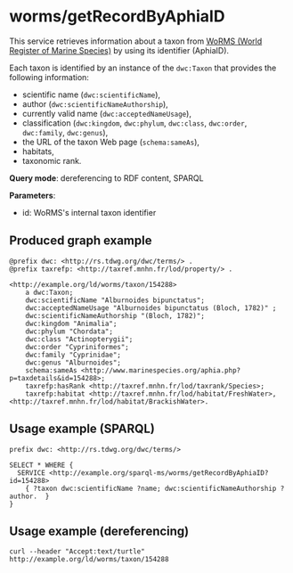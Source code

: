 
# worms/getRecordByAphiaID


This service retrieves information about a taxon from [WoRMS (World Register of Marine Species)](http://www.marinespecies.org/) by using its identifier (AphiaID). 

Each taxon is identified by an instance of the `dwc:Taxon` that provides the following information:
- scientific name (`dwc:scientificName`),
- author (`dwc:scientificNameAuthorship`),
- currently valid name (`dwc:acceptedNameUsage`),
- classification (`dwc:kingdom`, `dwc:phylum`, `dwc:class`, `dwc:order`, `dwc:family`, `dwc:genus`),
- the URL of the taxon Web page (`schema:sameAs`),
- habitats,
- taxonomic rank.

**Query mode**: dereferencing to RDF content, SPARQL

**Parameters**: 
- id: WoRMS's internal taxon identifier




## Produced graph example

```turtle
@prefix dwc: <http://rs.tdwg.org/dwc/terms/> .
@prefix taxrefp: <http://taxref.mnhn.fr/lod/property/> .

<http://example.org/ld/worms/taxon/154288>
    a dwc:Taxon;
    dwc:scientificName "Alburnoides bipunctatus";
    dwc:acceptedNameUsage "Alburnoides bipunctatus (Bloch, 1782)" ;
    dwc:scientificNameAuthorship "(Bloch, 1782)";
    dwc:kingdom "Animalia";
    dwc:phylum "Chordata";
    dwc:class "Actinopterygii";
    dwc:order "Cypriniformes";
    dwc:family "Cyprinidae";
    dwc:genus "Alburnoides";
    schema:sameAs <http://www.marinespecies.org/aphia.php?p=taxdetails&id=154288>;
    taxrefp:hasRank <http://taxref.mnhn.fr/lod/taxrank/Species>;
    taxrefp:habitat <http://taxref.mnhn.fr/lod/habitat/FreshWater>, <http://taxref.mnhn.fr/lod/habitat/BrackishWater>.
```

## Usage example (SPARQL)

```sparql
prefix dwc: <http://rs.tdwg.org/dwc/terms/>

SELECT * WHERE {
  SERVICE <http://example.org/sparql-ms/worms/getRecordByAphiaID?id=154288>
    { ?taxon dwc:scientificName ?name; dwc:scientificNameAuthorship ?author.  }
}
```

## Usage example (dereferencing)

    curl --header "Accept:text/turtle" http://example.org/ld/worms/taxon/154288

